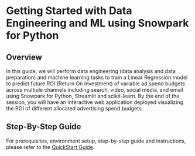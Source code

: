 # Getting Started with Data Engineering and ML using Snowpark for Python

## Overview

In this guide, we will perform data engineering (data analysis and data preparation) and machine learning tasks to train a Linear Regression model to predict future ROI (Return On Investment) of variable ad spend budgets across multiple channels including search, video, social media, and email using Snowpark for Python, Streamlit and scikit-learn. By the end of the session, you will have an interactive web application deployed visualizing the ROI of different allocated advertising spend budgets.

## Step-By-Step Guide

For prerequisites, environment setup, step-by-step guide and instructions, please refer to the [QuickStart Guide](https://quickstarts.snowflake.com/guide/ai_video_search_with_snowflake_and_twelveLabs/index.html).
